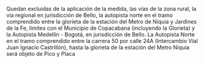Quedan excluidas de la aplicación de la medida, las vías de la zona rural, la vía regional en jurisdicción de Bello, la autopista norte en el tramo comprendido entre la glorieta de la estación del Metro de Niquia y Jardines de la Fe, límites con el Municipio de Copacabana (incluyendo la Glorieta) y la Autopista Medellín - Bogotá, en jurisdicción de Bello. La Autopista Norte en el tramo comprendido entre la carrera 50 por calle 24A (Intercambio Vial Juan Ignacio Castrillón), hasta la glorieta de la estación del Metro Niquia será objeto de Pico y Placa
